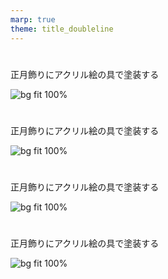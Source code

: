 ```yaml
---
marp: true
theme: title_doubleline
---
```


<!--
headingDivider: 1
-->

<!-- class - white / black / kintone / normal  -->

# <!-- class: normal -->
正月飾りにアクリル絵の具で塗装する

![bg fit 100%](img/アクリル絵の具で塗装する.png)


# <!-- class: white -->
正月飾りにアクリル絵の具で塗装する

![bg fit 100%](img/アクリル絵の具で塗装する.png)


# <!-- class: black -->
正月飾りにアクリル絵の具で塗装する

![bg fit 100%](img/アクリル絵の具で塗装する.png)


# <!-- class: kintone -->
正月飾りにアクリル絵の具で塗装する

![bg fit 100%](img/アクリル絵の具で塗装する.png)



